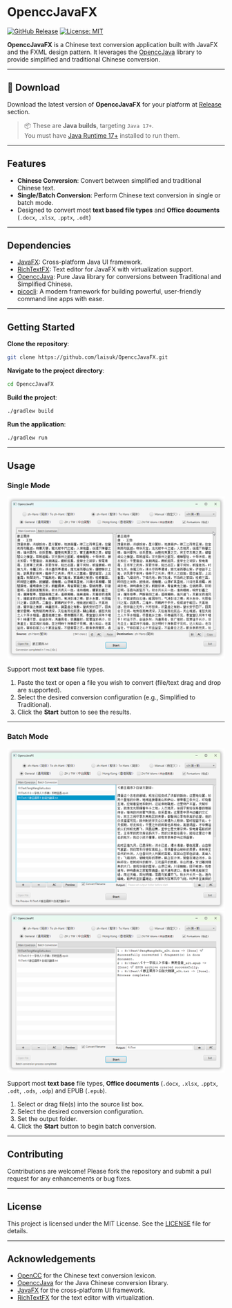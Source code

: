 # OpenccJavaFX

[![GitHub Release](https://img.shields.io/github/v/release/laisuk/OpenccJavaFX?display_name=tag&sort=semver)](https://github.com/laisuk/OpenccJavaFX/releases/latest)
[![License: MIT](https://img.shields.io/badge/License-MIT-blue.svg)](LICENSE)

**OpenccJavaFX** is a Chinese text conversion application built with JavaFX and the FXML design pattern. It leverages
the [OpenccJava](https://github.com/laisuk/OpenccJava) library to provide simplified and traditional Chinese conversion.

---

## 🚀 Download

Download the latest version of **OpenccJavaFX** for your platform
at [Release](https://github.com/laisuk/OpenccJavaFX/releases) section.

> 📦 These are **Java builds**, targeting `Java 17+`.  
> You must have [Java Runtime 17+](https://www.azul.com/downloads/?package=jdk) installed to run them.

---

## Features

- **Chinese Conversion**: Convert between simplified and traditional Chinese text.
- **Single/Batch Conversion**: Perform Chinese text conversion in single or batch mode.
- Designed to convert most **text based file types** and **Office documents** (`.docx`, `.xlsx`, `.pptx`, `.odt`)

---

## Dependencies

- [JavaFX](https://openjfx.io/): Cross-platform Java UI framework.
- [RichTextFX](https://github.com/FXMisc/RichTextFX): Text editor for JavaFX with virtualization support.
- [OpenccJava](https://github.com/laisuk/OpenccJava): Pure Java library for conversions between Traditional and
  Simplified Chinese.
- [picocli](https://github.com/remkop/picocli): A modern framework for building powerful, user-friendly command line
  apps with ease.

---

## Getting Started

**Clone the repository**:

```bash
git clone https://github.com/laisuk/OpenccJavaFX.git
```

**Navigate to the project directory**:

```bash
cd OpenccJavaFX
```

**Build the project**:

```bash
./gradlew build
```

**Run the application**:

```bash
./gradlew run
```

---

## Usage

### Single Mode

![image01](./assets/image01.png)

Support most **text base** file types.

1. Paste the text or open a file you wish to convert (file/text drag and drop are supported).
2. Select the desired conversion configuration (e.g., Simplified to Traditional).
3. Click the **Start** button to see the results.

---

### Batch Mode

![image02](./assets/image02.png)
![image03](./assets/image03.png)

Support most **text base** file types, **Office documents** (`.docx`, `.xlsx`, `.pptx`, `.odt`, `.ods`, `.odp`) and
EPUB (`.epub`).

1. Select or drag file(s) into the source list box.
2. Select the desired conversion configuration.
3. Set the output folder.
4. Click the **Start** button to begin batch conversion.

---

## Contributing

Contributions are welcome! Please fork the repository and submit a pull request for any enhancements or bug fixes.

---

## License

This project is licensed under the MIT License. See the [LICENSE](./LICENSE) file for details.

---

## Acknowledgements

- [OpenCC](https://github.com/BYVoid/OpenCC) for the Chinese text conversion lexicon.
- [OpenccJava](https://github.com/laisuk/OpenccJava) for the Java Chinese conversion library.
- [JavaFX](https://openjfx.io/) for the cross-platform UI framework.
- [RichTextFX](https://github.com/FXMisc/RichTextFX) for the text editor with virtualization.
